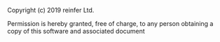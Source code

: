 Copyright (c) 2019 reinfer Ltd.

Permission is hereby granted, free of charge, to any person obtaining a copy
of this software and associated document